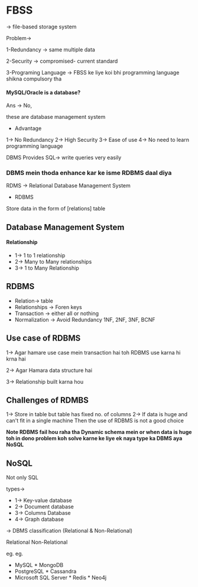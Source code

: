 # FBSS 
-> file-based storage system 

Problem->

1-Redundancy -> same multiple data 

2-Security -> compromised- current standard

3-Programing Language -> FBSS ke liye koi bhi programming language shikna compulsory tha 


#### MySQL/Oracle is a database?
Ans -> No,

these are database management system 

* Advantage

1-> No Redundancy
2-> High Security
3-> Ease of use
4-> No need to learn programming language

DBMS Provides SQL-> write queries very easily 

### DBMS mein thoda enhance kar ke isme RDBMS daal diya
RDMS -> Relational Database Management System

* RDBMS

Store data in the form of [relations] table

## Database Management System
#### Relationship
* 1-> 1 to 1 relationship
* 2-> Many to Many relationships
* 3-> 1 to Many Relationship

## RDBMS
* Relation-> table
* Relationships -> Foren keys
* Transaction -> either all or nothing
* Normalization -> Avoid Redundancy
  1NF, 2NF, 3NF, BCNF

## Use case of RDBMS
1-> Agar hamare use case mein transaction hai toh RDBMS use karna hi krna hai

2-> Agar Hamara data structure hai 

3-> Relationship built karna hou

## Challenges of RDMBS
1-> Store in table but table has fixed no. of columns
2-> If data is huge and can't fit in a single machine Then the use of RDBMS is not a good choice

**Note RDBMS fail hou raha tha Dynamic schema mein or when data is huge toh in dono problem koh solve karne ke liye ek naya type ka DBMS aya NoSQL**

## NoSQL 
Not only SQL

types->

* 1-> Key-value database
* 2-> Document database
* 3-> Columns Database
* 4-> Graph database

-> DBMS classification (Relational & Non-Relational)

Relational                                            Non-Relational

eg.                                                   eg.
* MySQL                                               * MongoDB
* PostgreSQL                                          * Cassandra
* Microsoft SQL Server                                * Redis
                                                      * Neo4j
